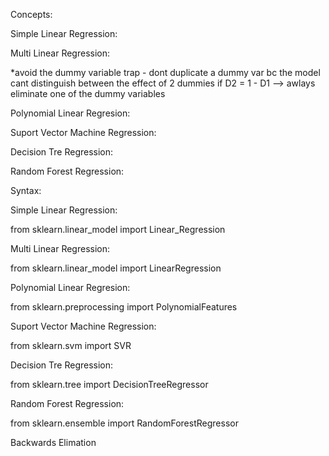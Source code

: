 Concepts:

Simple Linear Regression:

  
  
Multi Linear Regression:

*avoid the dummy variable trap - dont duplicate a dummy var bc the model cant distinguish between the effect of 2 dummies if D2 = 1 - D1 --> awlays eliminate one of the dummy variables

Polynomial Linear Regresion:

Suport Vector Machine Regression:

Decision Tre Regression:

Random Forest Regression:


Syntax:

Simple Linear Regression:

  from sklearn.linear_model import Linear_Regression

Multi Linear Regression:

  from sklearn.linear_model import LinearRegression  

Polynomial Linear Regresion:

  from sklearn.preprocessing import PolynomialFeatures

Suport Vector Machine Regression:

  from sklearn.svm import SVR

Decision Tre Regression:

  from sklearn.tree import DecisionTreeRegressor

Random Forest Regression:

  from sklearn.ensemble import RandomForestRegressor  




Backwards Elimation

